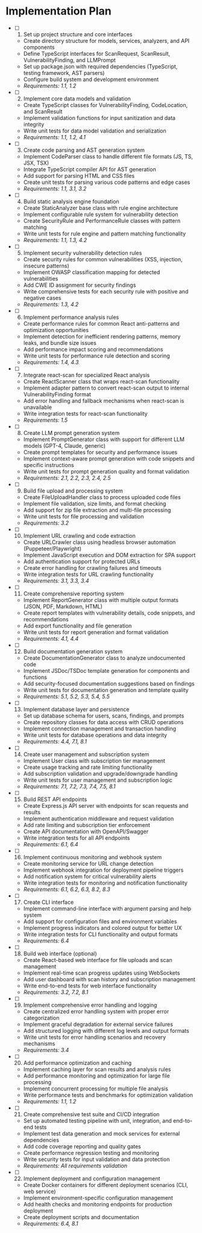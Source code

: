 # Implementation Plan

- [ ] 1. Set up project structure and core interfaces
  - Create directory structure for models, services, analyzers, and API components
  - Define TypeScript interfaces for ScanRequest, ScanResult, VulnerabilityFinding, and LLMPrompt
  - Set up package.json with required dependencies (TypeScript, testing framework, AST parsers)
  - Configure build system and development environment
  - _Requirements: 1.1, 1.2_

- [ ] 2. Implement core data models and validation
  - Create TypeScript classes for VulnerabilityFinding, CodeLocation, and ScanResult
  - Implement validation functions for input sanitization and data integrity
  - Write unit tests for data model validation and serialization
  - _Requirements: 1.1, 1.2, 4.1_

- [ ] 3. Create code parsing and AST generation system
  - Implement CodeParser class to handle different file formats (JS, TS, JSX, TSX)
  - Integrate TypeScript compiler API for AST generation
  - Add support for parsing HTML and CSS files
  - Create unit tests for parsing various code patterns and edge cases
  - _Requirements: 1.1, 3.1, 3.2_

- [ ] 4. Build static analysis engine foundation
  - Create StaticAnalyzer base class with rule engine architecture
  - Implement configurable rule system for vulnerability detection
  - Create SecurityRule and PerformanceRule classes with pattern matching
  - Write unit tests for rule engine and pattern matching functionality
  - _Requirements: 1.1, 1.3, 4.2_

- [ ] 5. Implement security vulnerability detection rules
  - Create security rules for common vulnerabilities (XSS, injection, insecure patterns)
  - Implement OWASP classification mapping for detected vulnerabilities
  - Add CWE ID assignment for security findings
  - Write comprehensive tests for each security rule with positive and negative cases
  - _Requirements: 1.3, 4.2_

- [ ] 6. Implement performance analysis rules
  - Create performance rules for common React anti-patterns and optimization opportunities
  - Implement detection for inefficient rendering patterns, memory leaks, and bundle size issues
  - Add performance impact scoring and recommendations
  - Write unit tests for performance rule detection and scoring
  - _Requirements: 1.4, 4.3_

- [ ] 7. Integrate react-scan for specialized React analysis
  - Create ReactScanner class that wraps react-scan functionality
  - Implement adapter pattern to convert react-scan output to internal VulnerabilityFinding format
  - Add error handling and fallback mechanisms when react-scan is unavailable
  - Write integration tests for react-scan functionality
  - _Requirements: 1.5_

- [ ] 8. Create LLM prompt generation system
  - Implement PromptGenerator class with support for different LLM models (GPT-4, Claude, generic)
  - Create prompt templates for security and performance issues
  - Implement context-aware prompt generation with code snippets and specific instructions
  - Write unit tests for prompt generation quality and format validation
  - _Requirements: 2.1, 2.2, 2.3, 2.4, 2.5_

- [ ] 9. Build file upload and processing system
  - Create FileUploadHandler class to process uploaded code files
  - Implement file validation, size limits, and format checking
  - Add support for zip file extraction and multi-file processing
  - Write unit tests for file processing and validation
  - _Requirements: 3.2_

- [ ] 10. Implement URL crawling and code extraction
  - Create URLCrawler class using headless browser automation (Puppeteer/Playwright)
  - Implement JavaScript execution and DOM extraction for SPA support
  - Add authentication support for protected URLs
  - Create error handling for crawling failures and timeouts
  - Write integration tests for URL crawling functionality
  - _Requirements: 3.1, 3.3, 3.4_

- [ ] 11. Create comprehensive reporting system
  - Implement ReportGenerator class with multiple output formats (JSON, PDF, Markdown, HTML)
  - Create report templates with vulnerability details, code snippets, and recommendations
  - Add export functionality and file generation
  - Write unit tests for report generation and format validation
  - _Requirements: 4.1, 4.4_

- [ ] 12. Build documentation generation system
  - Create DocumentationGenerator class to analyze undocumented code
  - Implement JSDoc/TSDoc template generation for components and functions
  - Add security-focused documentation suggestions based on findings
  - Write unit tests for documentation generation and template quality
  - _Requirements: 5.1, 5.2, 5.3, 5.4, 5.5_

- [ ] 13. Implement database layer and persistence
  - Set up database schema for users, scans, findings, and prompts
  - Create repository classes for data access with CRUD operations
  - Implement connection management and transaction handling
  - Write unit tests for database operations and data integrity
  - _Requirements: 4.4, 7.1, 8.1_

- [ ] 14. Create user management and subscription system
  - Implement User class with subscription tier management
  - Create usage tracking and rate limiting functionality
  - Add subscription validation and upgrade/downgrade handling
  - Write unit tests for user management and subscription logic
  - _Requirements: 7.1, 7.2, 7.3, 7.4, 7.5, 8.1_

- [ ] 15. Build REST API endpoints
  - Create Express.js API server with endpoints for scan requests and results
  - Implement authentication middleware and request validation
  - Add rate limiting and subscription tier enforcement
  - Create API documentation with OpenAPI/Swagger
  - Write integration tests for all API endpoints
  - _Requirements: 6.1, 6.4_

- [ ] 16. Implement continuous monitoring and webhook system
  - Create monitoring service for URL change detection
  - Implement webhook integration for deployment pipeline triggers
  - Add notification system for critical vulnerability alerts
  - Write integration tests for monitoring and notification functionality
  - _Requirements: 6.1, 6.2, 6.3, 8.2, 8.3_

- [ ] 17. Create CLI interface
  - Implement command-line interface with argument parsing and help system
  - Add support for configuration files and environment variables
  - Implement progress indicators and colored output for better UX
  - Write integration tests for CLI functionality and output formats
  - _Requirements: 6.4_

- [ ] 18. Build web interface (optional)
  - Create React-based web interface for file uploads and scan management
  - Implement real-time scan progress updates using WebSockets
  - Add user dashboard with scan history and subscription management
  - Write end-to-end tests for web interface functionality
  - _Requirements: 3.2, 7.2, 8.1_

- [ ] 19. Implement comprehensive error handling and logging
  - Create centralized error handling system with proper error categorization
  - Implement graceful degradation for external service failures
  - Add structured logging with different log levels and output formats
  - Write unit tests for error handling scenarios and recovery mechanisms
  - _Requirements: 3.4_

- [ ] 20. Add performance optimization and caching
  - Implement caching layer for scan results and analysis rules
  - Add performance monitoring and optimization for large file processing
  - Implement concurrent processing for multiple file analysis
  - Write performance tests and benchmarks for optimization validation
  - _Requirements: 1.1, 1.2_

- [ ] 21. Create comprehensive test suite and CI/CD integration
  - Set up automated testing pipeline with unit, integration, and end-to-end tests
  - Implement test data generation and mock services for external dependencies
  - Add code coverage reporting and quality gates
  - Create performance regression testing and monitoring
  - Write security tests for input validation and data protection
  - _Requirements: All requirements validation_

- [ ] 22. Implement deployment and configuration management
  - Create Docker containers for different deployment scenarios (CLI, web service)
  - Implement environment-specific configuration management
  - Add health checks and monitoring endpoints for production deployment
  - Create deployment scripts and documentation
  - _Requirements: 6.4, 8.1_
